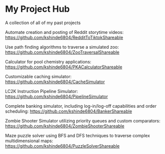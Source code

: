 # My Project Hub
A collection of all of my past projects

Automate creation and posting of Reddit storytime videos:
https://github.com/kshinde6804/RedditToTiktokShareable

Use path finding algorithms to traverse a simulated zoo:
https://github.com/kshinde6804/ZooTraversalShareable

Calculator for pool chemistry applications:
https://github.com/kshinde6804/PKACalculatorShareable

Customizable caching simulator:
https://github.com/kshinde6804/CacheSimulator

LC2K Instruction Pipeline Simulator:
https://github.com/kshinde6804/PipelineSimulator

Complete banking simulator, including log-in/log-off capabilities and order scheduling:
https://github.com/kshinde6804/BankerShareable

Zombie Shooter Simulator utilizing priority queues and custom comparators:
https://github.com/kshinde6804/ZombieShooterShareable

Maze puzzle solver using BFS and DFS techniques to traverse complex multidimensional maps:
https://github.com/kshinde6804/PuzzleSolverShareable
